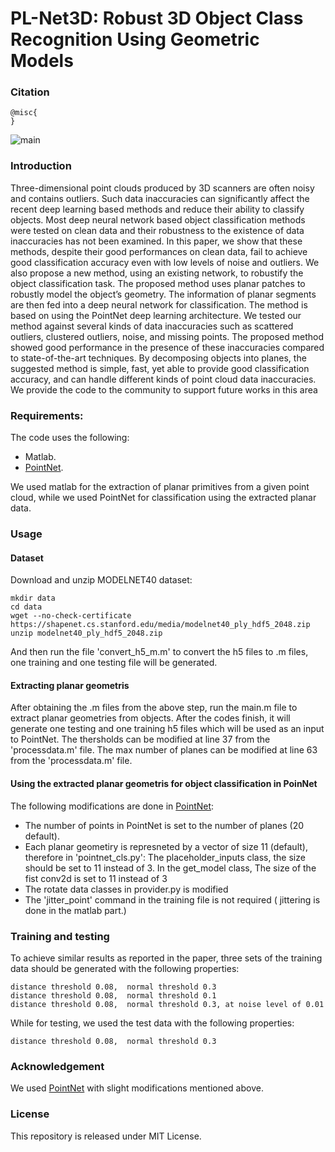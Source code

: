 # PL-Net3D: Robust 3D Object Class Recognition Using Geometric Models


### Citation
```
@misc{
}
```


![main](https://github.com/AymanMukh/Pl-Net3D/architicture.png)


### Introduction

Three-dimensional point clouds produced by 3D scanners are often noisy and contains
outliers. Such data inaccuracies can significantly affect the recent deep learning based methods and reduce
their ability to classify objects. Most deep neural network based object classification methods were tested on
clean data and their robustness to the existence of data inaccuracies has not been examined. In this paper, we
show that these methods, despite their good performances on clean data, fail to achieve good classification
accuracy even with low levels of noise and outliers. We also propose a new method, using an existing
network, to robustify the object classification task. The proposed method uses planar patches to robustly
model the object’s geometry. The information of planar segments are then fed into a deep neural network for
classification. The method is based on using the PointNet deep learning architecture. We tested our method
against several kinds of data inaccuracies such as scattered outliers, clustered outliers, noise, and missing
points. The proposed method showed good performance in the presence of these inaccuracies compared to
state-of-the-art techniques. By decomposing objects into planes, the suggested method is simple, fast, yet
able to provide good classification accuracy, and can handle different kinds of point cloud data inaccuracies.
We provide the code to the community to support future works in this area

### Requirements:
The code uses the following:
* Matlab.
* [PointNet](https://github.com/charlesq34/pointnet).

We used matlab for the extraction of planar primitives from a given point cloud, while we used PointNet for classification using the extracted planar data. 


### Usage

#### Dataset
Download and unzip MODELNET40 dataset:

```
mkdir data
cd data
wget --no-check-certificate https://shapenet.cs.stanford.edu/media/modelnet40_ply_hdf5_2048.zip
unzip modelnet40_ply_hdf5_2048.zip
```
And then run the file 'convert_h5_m.m' to convert the h5 files to .m files, one training and one testing file will be generated.

#### Extracting planar geometris

After obtaining the .m files from the above step, run the main.m file to extract planar geometries from objects. After the codes finish, it will generate one testing and one training h5 files which will be used as an input to PointNet.
The thersholds can be modified at line 37 from the 'processdata.m' file.
The max number of planes can be modified at line 63 from the 'processdata.m' file.

#### Using the extracted planar geometris for object classification in PoinNet

The following modifications are done in [PointNet](https://github.com/charlesq34/pointnet):
* The number of points in PointNet is set to the number of planes (20 default).
* Each planar geometiry is represneted by a vector of size 11 (default), therefore in 'pointnet_cls.py': The placeholder_inputs class, the size should be set to 11 instead of 3. In the get_model class, The size of the fist conv2d is set to 11 instead of 3
* The rotate data classes in provider.py is modified   
* The 'jitter_point' command in the training file is not required ( jittering is done in the matlab part.)

### Training and testing

To achieve similar results as reported in the paper, three sets of the training data should be generated with the following properties:
```
distance threshold 0.08,  normal threshold 0.3
distance threshold 0.08,  normal threshold 0.1
distance threshold 0.08,  normal threshold 0.3, at noise level of 0.01
```
While for testing, we used the test data with the following properties:
```
distance threshold 0.08,  normal threshold 0.3
```

### Acknowledgement
We used [PointNet](https://github.com/charlesq34/pointnet) with slight modifications mentioned above.

### License
This repository is released under MIT License.
